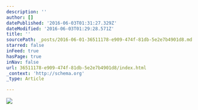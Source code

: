 ```yaml
---
description: ''
author: []
datePublished: '2016-06-03T01:31:27.329Z'
dateModified: '2016-06-03T01:29:28.571Z'
title: ''
sourcePath: _posts/2016-06-01-36511178-e909-474f-81db-5e2e7b4901d8.md
starred: false
inFeed: true
hasPage: true
inNav: false
url: 36511178-e909-474f-81db-5e2e7b4901d8/index.html
_context: 'http://schema.org'
_type: Article

---
```

![](https://the-grid-user-content.s3-us-west-2.amazonaws.com/29decb04-c5b0-4768-b1a1-53b2483562a5.png)